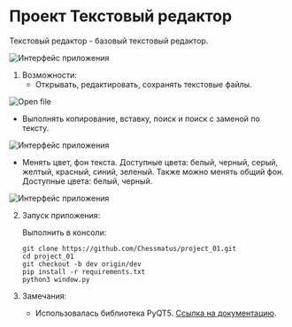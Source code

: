 # Проект Текстовый редактор

Текстовый редактор - базовый текстовый редактор.

![Интерфейс приложения](https://github.com/Chessmatus/project_01/blob/dev/img/screenshot.png)  

1. Возможности:
   * Открывать, редактировать, сохранять текстовые файлы.
   
![Open file](https://github.com/Chessmatus/project_01/blob/dev/img/screenshot_1.png) 

   * Выполнять копирование, вставку, поиск и поиск с заменой по тексту.
   
![Интерфейс приложения](https://github.com/Chessmatus/project_01/blob/dev/img/screenshot_2.png) 

   * Менять цвет, фон текста. Доступные цвета: белый, черный, серый, желтый, красный, синий, зеленый. Также можно менять общий фон. Доступные цвета: белый, черный.

![Интерфейс приложения](https://github.com/Chessmatus/project_01/blob/dev/img/screenshot_3.png) 

2. Запуск приложения:

   Выполнить в консоли:
   
   ```
   git clone https://github.com/Chessmatus/project_01.git 
   cd project_01
   git checkout -b dev origin/dev
   pip install -r requirements.txt
   python3 window.py
   
3. Замечания:
   * Использовалась библиотека PyQT5. [Ссылка на документацию](https://doc.qt.io/qtforpython/).
